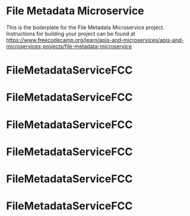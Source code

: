 # File Metadata Microservice

This is the boilerplate for the File Metadata Microservice project. Instructions for building your project can be found at https://www.freecodecamp.org/learn/apis-and-microservices/apis-and-microservices-projects/file-metadata-microservice
# FileMetadataServiceFCC
# FileMetadataServiceFCC
# FileMetadataServiceFCC
# FileMetadataServiceFCC
# FileMetadataServiceFCC
# FileMetadataServiceFCC
